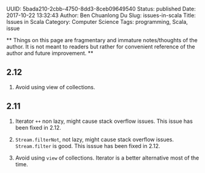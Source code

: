 UUID: 5bada210-2cbb-4750-8dd3-8ceb09649540
Status: published
Date: 2017-10-22 13:32:43
Author: Ben Chuanlong Du
Slug: issues-in-scala
Title: Issues in Scala
Category: Computer Science
Tags: programming, Scala, issue

**
Things on this page are
fragmentary and immature notes/thoughts of the author.
It is not meant to readers
but rather for convenient reference of the author and future improvement.
**

## 2.12

1. Avoid using view of collections.

## 2.11

1. Iterator `++` non lazy, might cause stack overflow issues. 
This issue has been fixed in 2.12.

2. `Stream.filterNot`, not lazy, might cause stack overflow issues. 
`Stream.filter` is good.
This isssue has been fixed in 2.12.

3. Avoid using `view` of collections. 
Iterator is a better alternative most of the time.


